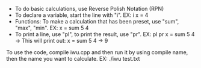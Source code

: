  - To do basic calculations, use Reverse Polish Notation (RPN)
 - To declare a variable, start the line with "i". EX: i x = 4 
 - Functions: To make a calculation that has been preset, use "sum", "max", "min". EX: x = sum 5 4
 - To print a line, use "pl", to print the result, use "pr". EX: pl pr x = sum 5 4 -> This will print out: x = sum 5 4 -> 9


To use the code, compile iwu.cpp and then run it by using compile name, then the name you want to calculate. EX: ./iwu test.txt
